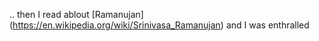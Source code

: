 .. then I read ablout [Ramanujan] (https://en.wikipedia.org/wiki/Srinivasa_Ramanujan) and I was enthralled
